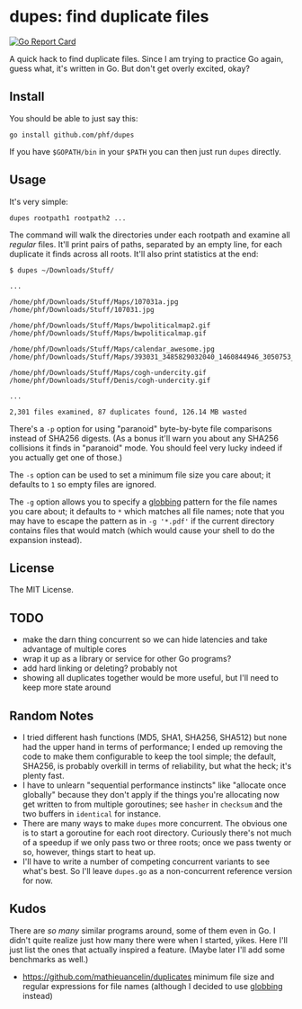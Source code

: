 # dupes: find duplicate files

[![Go Report Card](https://goreportcard.com/badge/github.com/phf/dupes)](https://goreportcard.com/report/github.com/phf/dupes)

A quick hack to find duplicate files. Since I am trying to practice Go again,
guess what, it's written in Go. But don't get overly excited, okay?

## Install

You should be able to just say this:

	go install github.com/phf/dupes

If you have `$GOPATH/bin` in your `$PATH` you can then just run `dupes`
directly.

## Usage

It's very simple:

	dupes rootpath1 rootpath2 ...

The command will walk the directories under each rootpath and examine all
*regular* files. It'll print pairs of paths, separated by an empty line,
for each duplicate it finds across all roots. It'll also print statistics
at the end:

```
$ dupes ~/Downloads/Stuff/

...

/home/phf/Downloads/Stuff/Maps/107031a.jpg
/home/phf/Downloads/Stuff/107031.jpg

/home/phf/Downloads/Stuff/Maps/bwpoliticalmap2.gif
/home/phf/Downloads/Stuff/Maps/bwpoliticalmap.gif

/home/phf/Downloads/Stuff/Maps/calendar_awesome.jpg
/home/phf/Downloads/Stuff/Maps/393031_3485829032040_1460844946_3050753_389238284_n.jpg

/home/phf/Downloads/Stuff/Maps/cogh-undercity.gif
/home/phf/Downloads/Stuff/Denis/cogh-undercity.gif

...

2,301 files examined, 87 duplicates found, 126.14 MB wasted
```

There's a `-p` option for using "paranoid" byte-by-byte file comparisons
instead of SHA256 digests. (As a bonus it'll warn you about any SHA256
collisions it finds in "paranoid" mode. You should feel very lucky indeed
if you actually get one of those.)

The `-s` option can be used to set a minimum file size you care about; it
defaults to `1` so empty files are ignored.

The `-g` option allows you to specify a
[globbing](https://golang.org/pkg/path/filepath/#Match) pattern for the
file names you care about; it defaults to `*` which matches all file names;
note that you may have to escape the pattern as in `-g '*.pdf'` if the
current directory contains files that would match (which would cause your
shell to do the expansion instead).

## License

The MIT License.

## TODO

- make the darn thing concurrent so we can hide latencies and take advantage
of multiple cores
- wrap it up as a library or service for other Go programs?
- add hard linking or deleting? probably not
- showing all duplicates together would be more useful, but I'll need
to keep more state around

## Random Notes

- I tried different hash functions (MD5, SHA1, SHA256, SHA512) but none had
the upper hand in terms of performance; I ended up removing the code to make
them configurable to keep the tool simple; the default, SHA256, is probably
overkill in terms of reliability, but what the heck; it's plenty fast.
- I have to unlearn "sequential performance instincts" like "allocate once
globally" because they don't apply if the things you're allocating now get
written to from multiple goroutines; see `hasher` in `checksum` and the two
buffers in `identical` for instance.
- There are many ways to make `dupes` more concurrent. The obvious one is to
start a goroutine for each root directory. Curiously there's not much of a
speedup if we only pass two or three roots; once we pass twenty or so,
however, things start to heat up.
- I'll have to write a number of competing concurrent variants to see what's
best. So I'll leave `dupes.go` as a non-concurrent reference version for now.

## Kudos

There are *so many* similar programs around, some of them even in Go.
I didn't quite realize just how many there were when I started, yikes.
Here I'll just list the ones that actually inspired a feature. (Maybe
later I'll add some benchmarks as well.)

- https://github.com/mathieuancelin/duplicates minimum file size and regular
expressions for file names (although I decided to use
[globbing](https://golang.org/pkg/path/filepath/#Match) instead)
